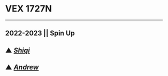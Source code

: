 # **VEX 1727N**  


---
## 2022-2023 || Spin Up

## ▲ [*Shiqi*](https://github.com/lumx7)
## ▲ [*Andrew*](https://github.com/Panda248)
